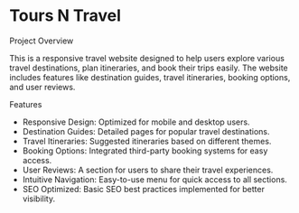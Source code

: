 # Tours N Travel

Project Overview

This is a responsive travel website designed to help users explore various travel destinations, plan itineraries, and book their trips easily. The website includes features like destination guides, travel itineraries, booking options, and user reviews.

Features

- Responsive Design: Optimized for mobile and desktop users.
- Destination Guides: Detailed pages for popular travel destinations.
- Travel Itineraries: Suggested itineraries based on different themes.
- Booking Options: Integrated third-party booking systems for easy access.
- User Reviews: A section for users to share their travel experiences.
- Intuitive Navigation: Easy-to-use menu for quick access to all sections.
- SEO Optimized: Basic SEO best practices implemented for better visibility.